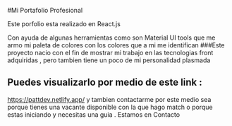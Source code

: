 #Mi Portafolio Profesional



Este porfolio esta realizado en React.js

Con ayuda de algunas herramientas como son Material UI tools que me armo mi paleta de colores con los colores que a mi me identifican 
###Este proyecto nacio con el fin de mostrar mi trabajo en las tecnologias front adquiridas , pero tambien tiene un poco de mi personalidad plasmada 

## Puedes visualizarlo por medio de este link :
https://pattdev.netlify.app/ 
y tambien contactarme por este medio  sea porque tienes una vacante disponible con la que hago match o porque estas iniciando y necesitas una guia .
Estamos en Contacto
